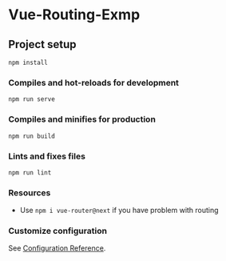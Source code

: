 # Vue-Routing-Exmp

## Project setup
```
npm install
```

### Compiles and hot-reloads for development
```
npm run serve
```

### Compiles and minifies for production
```
npm run build
```

### Lints and fixes files
```
npm run lint
```

### Resources

- Use `npm i vue-router@next` if you have problem with routing


### Customize configuration
See [Configuration Reference](https://cli.vuejs.org/config/).